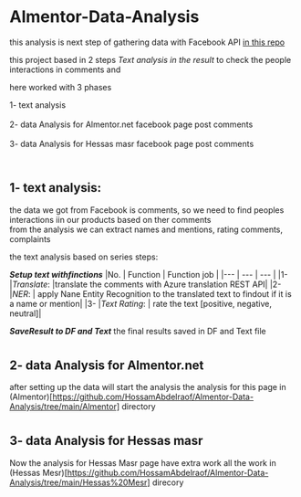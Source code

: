 # Almentor-Data-Analysis

this analysis is next step of gathering data with Facebook API [in this repo](https://github.com/HossamAbdelraof/Facebook)

this project based in 2 steps  *Text  analysis in the result* to check the people interactions in comments  and 
 
here worked with 3 phases 

1- text analysis <br /><br />
2- data Analysis for Almentor.net facebook page post comments<br /><br />
3- data Analysis for Hessas masr facebook page post comments<br /><br />

#
## 1- text analysis:
the data we got from Facebook is comments, so we need to find peoples interactions iin our products based on ther comments<br>
from the analysis we can extract names and mentions, rating comments, complaints

the text analysis based on series steps:

***Setup text withfinctions***
|No. | Function | Function job |
|--- | --- | --- |
|1- |*Translate*: |translate the comments with Azure translation REST API|
|2- |*NER*: | apply Nane Entity Recognition to the translated text to findout if it is a name or mention|
|3- |*Text Rating*: | rate the text \[positive, negative, neutral\]|

***SaveResult to DF and Text***
the final results saved in DF and Text file 
#
## 2- data Analysis for Almentor.net
after setting up the data will start the analysis
the analysis for this page in (Almentor)[https://github.com/HossamAbdelraof/Almentor-Data-Analysis/tree/main/Almentor] directory


#
## 3- data Analysis for Hessas masr
Now the analysis for Hessas Masr page have extra work 
all the work in (Hessas Mesr)[https://github.com/HossamAbdelraof/Almentor-Data-Analysis/tree/main/Hessas%20Mesr] direcory


